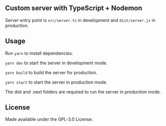 ## Custom server with TypeScript + Nodemon 

Server entry point is `src/server.ts` in development and `dist/server.js` in production.

## Usage

Run `yarn` to install dependencies.

`yarn dev` to start the server in development mode.

`yarn build` to build the server for production.

`yarn start` to start the server in production mode.

The dist and .next folders are required to run the server in production mode.

## License

Made available under the GPL-3.0 License.